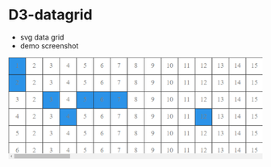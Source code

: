 # D3-datagrid
- svg data grid
- demo screenshot
<img src="https://github.com/panik5467/D3-datagrid/blob/main/capture.png" />
